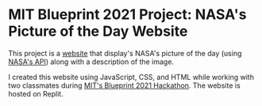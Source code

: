 # MIT Blueprint 2021 Project: NASA's Picture of the Day Website
This project is a [website](https://blueprint-project-2021-tan-theta.sayansisodiya.repl.co/) that display's NASA's picture of the day (using [NASA's API](https://api.nasa.gov/)) along with a description of the image.

I created this website using JavaScript, CSS, and HTML while working with two classmates during [MIT's Blueprint 2021 Hackathon](https://blueprint.hackmit.org/). The website is hosted on Replit.
